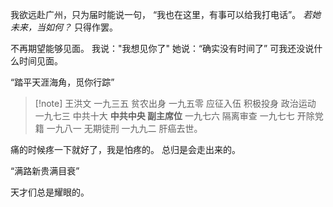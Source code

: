 
我欲远赴广州，只为届时能说一句，
“我也在这里，有事可以给我打电话”。
*若她未来，当如何？*
只得作罢。

不再期望能够见面。
我说："我想见你了"
她说：“确实没有时间了”
可我还没说什么时间见面。

“踏平天涯海角，觅你行踪”

> [!note] 王洪文
> 一九三五 贫农出身
> 一九五零 应征入伍
> 积极投身 政治运动
> 一九七三 中共十大
> **中共中央 副主席位**
> 一九七六 隔离审查
> 一九七七 开除党籍
> 一九八一 无期徒刑
> 一九九二 肝癌去世。

痛的时候疼一下就好了，我是怕疼的。
总归是会走出来的。

“满路新贵满目衰”

天才们总是耀眼的。